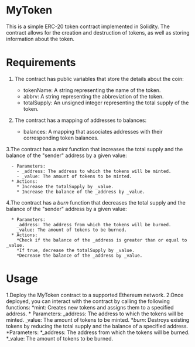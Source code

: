 #  MyToken
This is a simple ERC-20 token contract implemented in Solidity. The contract allows for the creation and destruction of tokens, as well as storing information about the token.

# Requirements
1. The contract has public variables that store the details about the coin:
      - tokenName: A string representing the name of the token.
      * abbrv: A string representing the abbreviation of the token.
      + totalSupply: An unsigned integer representing the total supply of the token.
   
3. The contract has a mapping of addresses to balances:
      * balances: A mapping that associates addresses with their corresponding token balances.
   
3.The contract has a _mint_ function that increases the total supply and the balance of the "sender" address by a given value:

      - Parameters:
        - _address: The address to which the tokens will be minted.
        - _value: The amount of tokens to be minted.
      * Actions:
        * Increase the totalSupply by _value.
        * Increase the balance of the _address by _value.
        
4.The contract has a _burn_ function that decreases the total supply and the balance of the "sender" address by a given value:

      * Parameters:
        _address: The address from which the tokens will be burned.
        _value: The amount of tokens to be burned.
      * Actions:
        *Check if the balance of the _address is greater than or equal to _value.
        *If true, decrease the totalSupply by _value.
        *Decrease the balance of the _address by _value.
# Usage
1.Deploy the MyToken contract to a supported Ethereum network.
2.Once deployed, you can interact with the contract by calling the following functions:
      *mint: Creates new tokens and assigns them to a specified address.
        * Parameters:
          _address: The address to which the tokens will be minted.
          _value: The amount of tokens to be minted.
      *_burn_: Destroys existing tokens by reducing the total supply and the balance of a specified address.
   *Parameters:
     *_address: The address from which the tokens will be burned.
     *_value: The amount of tokens to be burned.
